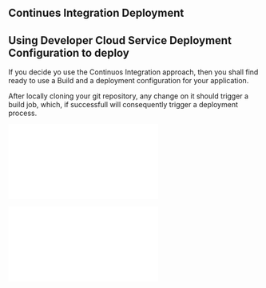 ## Continues Integration Deployment ##


## Using Developer Cloud Service Deployment Configuration to deploy ##

If you decide yo use the Continuos Integration approach, then you shall find ready to use a Build and a deployment configuration for your application.

After locally cloning your git repository, any change on it should trigger a build job, which, if successfull will consequently trigger a deployment process.


![GIT COMMAND LINE QUICK TUTORIAL](commandlinegit.md)

![ECLIPSE GIT QUICK TUTORIAL](eclipsegit.md)
